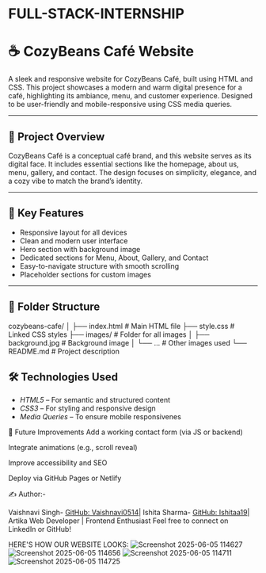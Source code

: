 # FULL-STACK-INTERNSHIP
# ☕ CozyBeans Café Website

A sleek and responsive website for CozyBeans Café, built using HTML and CSS. This project showcases a modern and warm digital presence for a café, highlighting its ambiance, menu, and customer experience. Designed to be user-friendly and mobile-responsive using CSS media queries.

---

## 🌟 Project Overview

CozyBeans Café is a conceptual café brand, and this website serves as its digital face. It includes essential sections like the homepage, about us, menu, gallery, and contact. The design focuses on simplicity, elegance, and a cozy vibe to match the brand’s identity.

---

## 🔑 Key Features

- Responsive layout for all devices
- Clean and modern user interface
- Hero section with background image
- Dedicated sections for Menu, About, Gallery, and Contact
- Easy-to-navigate structure with smooth scrolling
- Placeholder sections for custom images

---

## 📁 Folder Structure
cozybeans-cafe/
│
├── index.html    # Main HTML file
├── style.css     # Linked CSS styles
├── images/       # Folder for all images
│ ├── background.jpg     # Background image
│ └── ...       # Other images used
└── README.md     # Project description

## 🛠 Technologies Used

- *HTML5* – For semantic and structured content
- *CSS3* – For styling and responsive design
- *Media Queries* – To ensure mobile responsivenes

📌 Future Improvements
Add a working contact form (via JS or backend)

Integrate animations (e.g., scroll reveal)

Improve accessibility and SEO

Deploy via GitHub Pages or Netlify

✍ Author:-

Vaishnavi Singh- [GitHub: Vaishnavi0514](https://github.com/Vaishnavi0514)|
Ishita Sharma- [GitHub: Ishitaa19](https://github.com/Ishitaa19)|
Artika
Web Developer | Frontend Enthusiast
Feel free to connect on LinkedIn or GitHub!


HERE'S HOW OUR WEBSITE LOOKS:
![Screenshot 2025-06-05 114627](https://github.com/user-attachments/assets/308571a1-0afb-4483-b614-341ad4f9d67c)
![Screenshot 2025-06-05 114656](https://github.com/user-attachments/assets/51a990e5-7ae9-49bd-bee5-de3f9f44dfcd)
![Screenshot 2025-06-05 114711](https://github.com/user-attachments/assets/72d046ea-bc3a-473c-9f3b-7e45d583269c)
![Screenshot 2025-06-05 114725](https://github.com/user-attachments/assets/caf1d0e5-82d4-4f5d-bac9-ef506a8ee782)



